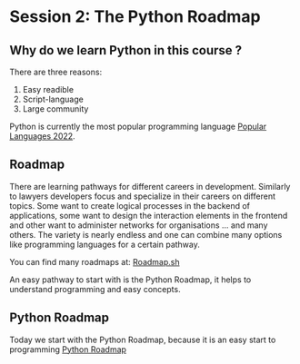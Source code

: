# Session 2: The Python Roadmap

## Why do we learn Python in this course ?
There are three reasons:
1. Easy readible 
2. Script-language
3. Large community 

Python is currently the most popular programming language [Popular Languages 2022](https://spectrum.ieee.org/top-programming-languages-2022).


## Roadmap
There are learning pathways for different careers in development. 
Similarly to lawyers developers focus and specialize in their careers on different topics. 
Some want to create logical processes in the backend of applications, 
some want to design the interaction elements in the frontend and other want to administer networks for organisations ... 
and many others. The variety is nearly endless and one can combine many options like programming languages for a certain pathway. 

You can find many roadmaps at: [Roadmap.sh](https://roadmap.sh)


An easy pathway to start with is the Python Roadmap, it helps to understand programming and easy concepts. 

## Python Roadmap
Today we start with the Python Roadmap, because it is an easy start to programming
[Python Roadmap](https://roadmap.sh/python)